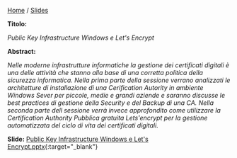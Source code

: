 [Home](/) / [Slides](/docs/slides)

__Titolo:__

*Public Key Infrastructure Windows e Let's Encrypt*

__Abstract:__

*Nelle moderne infrastrutture informatiche la gestione dei certificati digitali è una delle attività che stanno alla base di una corretta politica della sicurezza informatica. Nella prima parte della sessione verrano analizzati le architetture di installazione di una Cerification Autority in ambiente Windows Sever per piccole, medie e grandi aziende e saranno discusse le best practices di gestione della Security e del Backup di una CA. Nella seconda parte dell sessione verrà invece approfondito come utilizzare la Certification Authority Pubblica gratuita Lets'encrypt per la gestione automatizzata del ciclo di vita dei certificati digitali.*

__Slide:__
[Public Key Infrastructure Windows e Let's Encrypt.pptx](Public%20Key%20Infrastructure%20Windows%20e%20Let's%20Encrypt.pptx){:target="_blank"}
